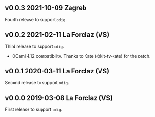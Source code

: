 v0.0.3 2021-10-09 Zagreb
------------------------

Fourth release to support `odig`.


v0.0.2 2021-02-11 La Forclaz (VS)
---------------------------------

Third release to support `odig`.

* OCaml 4.12 compatibility. 
  Thanks to Kate (@kit-ty-kate) for the patch.


v0.0.1 2020-03-11 La Forclaz (VS)
--------------------------------

Second release to support `odig`.


v0.0.0 2019-03-08 La Forclaz (VS)
---------------------------------

First release to support `odig`.
